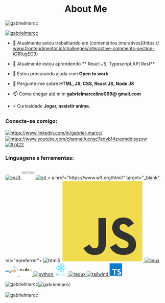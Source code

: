 <h1 align="center">About Me</h1>
<p align="left"> <img src="https://komarev.com/ghpvc/?username=gabrielmarcc&label=Profile%20views&color=0e75b6&style=flat " alt="gabrielmarcc" /> </p>

<p align="left"> <a href="https://github.com/ryo-ma/github-profile-trophy"><img src="https ://github-profile-trophy.vercel.app/?username=gabrielmarcc" alt="gabrielmarcc" /></a> </p>

- 🔭 Atualmente estou trabalhando em [comentários interativos](https:// www.frontendmentor.io/challenges/interactive-comments-section-iG1RugEG9)

- 🌱 Atualmente estou aprendendo ** React JS, Typescript,API Rest**

- 🤝 Estou procurando ajuda com **Open to work**

- 💬 Pergunte-me sobre **HTML, JS, CSS, React JS, Node JS**

- 📫 Como chegar até mim **gabrielmarcelino099@ gmail.com**

- ⚡ Curiosidade **Jogar, assistir anime.**

<h3 align="left">Conecte-se comigo:</h3>
<p align="left">
<a href="https://linkedin.com /in/https://www.linkedin.com/in/gabriel-marcc/" target="blank"><img align="center" src="https://raw.githubusercontent.com/rahuldkjain/github- profile-readme-generator/master/src/images/icons/Social/linked-in-alt.svg" alt="https://www.linkedin.com/in/gabriel-marcc/" height="30" width ="40" /></a>
<a href="https://www.youtube.com/c/https://www.youtube.com/channel/ucnsc7edvb14zvpmddisyzxw" target="blank"><img align ="center" src="https://raw.githubusercontent.com/rahuldkjain/github-profile-readme-generator/master/src/images/icons/Social/youtube.svg" alt="https://www.youtube.com/channel/ucnsc7edvb14zvpmddisyzxw" height="30" width= "40" /></a>
<a href="https://discord.gg/#7422" target="blank"><img align="center" src="https://raw.githubusercontent.com/rahuldkjain/github-profile-readme- generator/master/src/images/icons/Social/discord.svg" alt="#7422" height="30" width="40" /></a>
</p>

<h3 align="left"> Linguagens e ferramentas:</h3>
<p align="left"> <a href="https://www.w3schools.com/css/" target="_blank" rel="noreferrer"> <img src="https://raw.githubusercontent. com/devicons/devicon/master/icons/css3/css3-original-wordmark.svg" alt="css3" width="40" height="40"/> </a> <a href="https:// expressjs.com" target="_blank" rel="noreferrer"> <img src="https://raw.githubusercontent.com/devicons/devicon/master/icons/express/express-original-wordmark.svg" alt= "express" width="40" height="40"/> </a> <a href="https://git-scm.com/" target="_blank" rel="noreferrer"> <img src="https://www.vectorlogo.zone/logos/git-scm/git-scm-icon.svg" alt="git" width="40" height="40"/> </a> < a href="https://www.w3.org/html/" target="_blank" rel="noreferrer"> <img src="https://raw.githubusercontent.com/devicons/devicon/master/icons /html5/html5-original-wordmark.svg" alt="html5" width="40" height="40"/> </a> <a href="https://developer.mozilla.org/en-US /docs/Web/JavaScript" target="_blank" rel="noreferrer"> <img src="https://raw.githubusercontent.com/devicons/devicon/master/icons/javascript/javascript-original.svg" alt ="javascript" largura="40" altura="40"/> </a> <a href="https://www.linux.org/" target="_blank" rel="noreferrer"> <img src="https://raw.githubusercontent.com/ devicons/devicon/master/icons/linux/linux-original.svg" alt="linux" width="40" height="40"/> </a> <a href="https://www.mysql. com/" target="_blank" rel="noreferrer"> <img src="https://raw.githubusercontent.com/devicons/devicon/master/icons/mysql/mysql-original-wordmark.svg" alt=" mysql" width="40" height="40"/> </a> <a href="https://nodejs.org" target="_blank" rel="noreferrer"> <img src="https://raw.githubusercontent.com/devicons/devicon/master/icons/nodejs/nodejs-original-wordmark.svg" alt="nodejs" width="40" height="40"/> </a> <a href ="https://www.python.org" target="_blank" rel="noreferrer"> <img src="https://raw.githubusercontent.com/devicons/devicon/master/icons/python/python- original.svg" alt="python" width="40" height="40"/> </a> <a href="https://reactjs.org/" target="_blank" rel="noreferrer"> <img src="https://raw.githubusercontent.com/devicons/devicon/master/icons/react/react-original-wordmark.svg" alt="react" width="40" height="40"/> </a> <a href="https://redux.js.org" target="_blank" rel="noreferrer"> <img src="https://raw.githubusercontent.com/devicons/devicon/master/ icons/redux/redux-original.svg" alt="redux" width="40" height="40"/> </a> <a href="https://tailwindcss.com/" target="_blank" rel="noreferrer"> <img src="https://www.vectorlogo.zone/logos/tailwindcss/tailwindcss-icon.svg" alt="tailwind" width="40" height="40"/> </ a> <a href="https://www.typescriptlang.org/" target="_blank" rel="noreferrer"> <img src="https://raw.githubusercontent.com/devicons/devicon/master/icons/typescript/typescript-original.svg" alt="typescript" width="40" height="40"/> </a> </p>

<p><img align="left" src="https://github-readme-stats.vercel.app/api/top-langs?username=gabrielmarcc&show_icons=true&locale=en&layout=compact" alt="gabrielmarcc" /> </p>

<p> <img align="center" src="https://github-readme-stats.vercel.app/api?username=gabrielmarcc&show_icons=true&locale=en" alt="gabrielmarcc" /> </p>

<p><img align="center" src="https://github-readme-streak-stats.herokuapp.com/?user=gabrielmarcc&" alt="gabrielmarcc" /></p>
